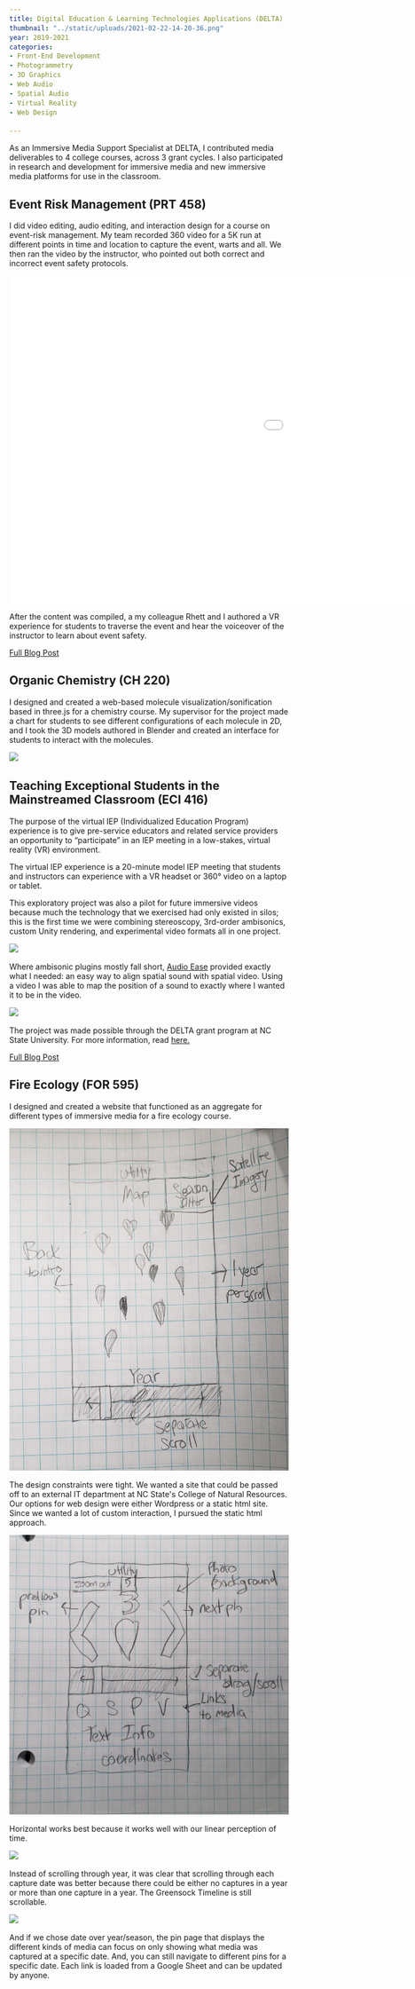 ```yaml
---
title: Digital Education & Learning Technologies Applications (DELTA)
thumbnail: "../static/uploads/2021-02-22-14-20-36.png"
year: 2019-2021
categories:
- Front-End Development
- Photogrammetry
- 3D Graphics
- Web Audio
- Spatial Audio
- Virtual Reality
- Web Design

---
```

As an Immersive Media Support Specialist at DELTA, I contributed media deliverables to 4 college courses, across 3 grant cycles. I also participated in research and development for immersive media and new immersive media platforms for use in the classroom.

## Event Risk Management (PRT 458)

I did video editing, audio editing, and interaction design for a course on event-risk management.  My team recorded 360 video for a 5K run at different points in time and location to capture the event, warts and all.  We then ran the video by the instructor, who pointed out both correct and incorrect event safety protocols.

<iframe width="1520" height="589" src="[https://www.youtube.com/embed/svUP0MqlBDE](https://www.youtube.com/embed/svUP0MqlBDE "https://www.youtube.com/embed/svUP0MqlBDE")" title="YouTube video player" frameborder="0" allow="accelerometer; autoplay; clipboard-write; encrypted-media; gyroscope; picture-in-picture" allowfullscreen></iframe>

After the content was compiled, a my colleague Rhett and I authored a VR experience for students to traverse the event and hear the voiceover of the instructor to learn about event safety.

[Full Blog Post](https://medium.com/@justintkuhn/a-case-study-on-designing-sound-for-immersive-education-d36f10f194f5)

## Organic Chemistry (CH 220)

I designed and created a web-based molecule visualization/sonification based in three.js for a chemistry course. My supervisor for the project made a chart for students to see different configurations of each molecule in 2D, and I took the 3D models authored in Blender and created an interface for students to interact with the molecules.

![](/uploads/2021-10-24-16-52-16.png)

## Teaching Exceptional Students in the Mainstreamed Classroom (ECI 416)

The purpose of the virtual IEP (Individualized Education Program) experience is to give pre-service educators and related service providers an opportunity to “participate” in an IEP meeting in a low-stakes, virtual reality (VR) environment.

The virtual IEP experience is a 20-minute model IEP meeting that students and instructors can experience with a VR headset or 360° video on a laptop or tablet.

This exploratory project was also a pilot for future immersive videos because much the technology that we exercised had only existed in silos; this is the first time we were combining stereoscopy, 3rd-order ambisonics, custom Unity rendering, and experimental video formats all in one project.

![](https://miro.medium.com/max/875/1*h_ASQELBGk0fj4H-GMhDWw.png)

Where ambisonic plugins mostly fall short, [Audio Ease](https://www.audioease.com/) provided exactly what I needed: an easy way to align spatial sound with spatial video. Using a video I was able to map the position of a sound to exactly where I wanted it to be in the video.

![](https://miro.medium.com/max/1400/1*kmcuh49kEXngUujk-tuwBg.png)

The project was made possible through the DELTA grant program at NC State University. For more information, read [here.](https://delta.ncsu.edu/course-planning/delta-grants/)

[Full Blog Post](https://medium.com/@justintkuhn/spatial-audio-workflow-for-educational-vr-video-68e481680de1)

## Fire Ecology (FOR 595)

I designed and created a website that functioned as an aggregate for different types of immersive media for a fire ecology course.

![](/./map.jpg)

The design constraints were tight.  We wanted a site that could be passed off to an external IT department at NC State's College of Natural Resources.  Our options for web design were either Wordpress or a static html site.  Since we wanted a lot of custom interaction, I pursued the static html approach.

![](/./pinpage.jpg)

Horizontal works best because it works well with our linear perception of time.

![](/uploads/2021-10-24-16-56-26.png)

Instead of scrolling through year, it was clear that scrolling through each capture date was better because there could be either no captures in a year or more than one capture in a year.  The Greensock Timeline is still scrollable.

![](/uploads/2021-10-24-16-57-36.png)

And if we chose date over year/season, the pin page that displays the different kinds of media can focus on only showing what media was captured at a specific date.  And, you can still navigate to different pins for a specific date.  Each link is loaded from a Google Sheet and can be updated by anyone.